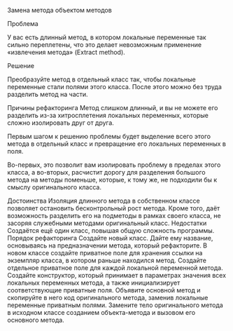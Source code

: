 Замена метода объектом методов

Проблема

У вас есть длинный метод, в котором локальные переменные так сильно переплетены, что это делает невозможным применение «извлечения метода» (Extract method).

Решение

Преобразуйте метод в отдельный класс так, чтобы локальные переменные стали полями этого класса. После этого можно без труда разделить метод на части.

Причины рефакторинга
Метод слишком длинный, и вы не можете его разделить из-за хитросплетения локальных переменных, которые сложно изолировать друг от друга.

Первым шагом к решению проблемы будет выделение всего этого метода в отдельный класс и превращение его локальных переменных в поля.

Во-первых, это позволит вам изолировать проблему в пределах этого класса, а во-вторых, расчистит дорогу для разделения большого метода на методы поменьше, которые, к тому же, не подходили бы к смыслу оригинального класса.

Достоинства
Изоляция длинного метода в собственном классе позволяет остановить бесконтрольный рост метода. Кроме того, даёт возможность разделить его на подметоды в рамках своего класса, не засоряя служебными методами оригинальный класс.
Недостатки
Создаётся ещё один класс, повышая общую сложность программы.
Порядок рефакторинга
Создайте новый класс. Дайте ему название, основываясь на предназначении метода, который рефакторите.
В новом классе создайте приватное поле для хранения ссылки на экземпляр класса, в котором раньше находился метод.
Создайте отдельное приватное поле для каждой локальной переменной метода.
Создайте конструктор, который принимает в параметрах значения всех локальных переменных метода, а также инициализирует соответствующие приватные поля.
Объявите основной метод и скопируйте в него код оригинального метода, заменив локальные переменные приватным полями.
Замените тело оригинального метода в исходном классе созданием объекта-метода и вызовом его основного метода.
